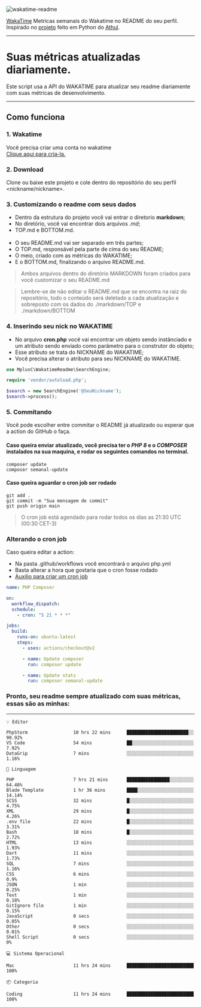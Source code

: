 ![wakatime-readme](https://socialify.git.ci/bymatheus/wakatime-readme/image?description=1&descriptionEditable=M%C3%A9tricas%20semanais%20do%20Wakatime%20no%20seu%20README%20de%20perfil.&font=KoHo&forks=1&language=1&owner=1&pattern=Signal&stargazers=1&theme=Dark)

[WakaTime](https://wakatime.com) Metricas semanais do Wakatime no README do seu perfil. <br>
Inspirado no [projeto](https://github.com/athul/waka-readme) feito em Python do [Athul](https://github.com/athul).
___

# Suas métricas atualizadas diariamente.
Este script usa a API do WAKATIME para atualizar seu readme diariamente com suas métricas de desenvolvimento.

___

## Como funciona

### 1. Wakatime
Você precisa criar uma conta no wakatime <br>
[Clique aqui para cria-la.](https://wakatime.com) 

### 2. Download
Clone ou baixe este projeto e cole dentro do repositório do seu perfil <nickname/nickname>.

### 3. Customizando o readme com seus dados
- Dentro da estrutura do projeto você vai entrar o diretorio **markdown**;  
- No diretório, você vai encontrar dois arquivos *.md*;
- TOP.md e BOTTOM.md.
<br><br>
- O seu README.md vai ser separado em três partes; 
- O TOP.md, responsável pela parte de cima do seu README;
- O meio, criado com as métricas do WAKATIME;
- E o BOTTOM.md, finalizando o arquivo README.md.<br>

> Ambos arquivos dentro do diretório MARKDOWN foram criados para você customizar o seu README.md

> Lembre-se de não editar o README.md que se encontra na raiz do repositório, todo o conteúdo será deletado a cada atualização e sobreposto com os dados do ./markdown/TOP e ./markdown/BOTTOM

### 4. Inserindo seu nick no WAKATIME
- No arquivo **cron.php** você vai encontrar um objeto sendo instânciado e um atributo sendo enviado como parâmetro para o construtor do objeto;
- Esse atributo se trata do NICKNAME do WAKATIME;
- Você precisa alterar o atributo para seu NICKNAME do WAKATIME.

```php
use MplusC\WakatimeReadme\SearchEngine;

require 'vendor/autoload.php';

$search = new SearchEngine('@SeuNickname');
$search->process();
```

### 5. Commitando
Você pode escolher entre commitar o README já atualizado ou esperar que a action do GitHub o faça. <br>

#### Caso queira enviar atualizado, você precisa ter o *PHP 8* e o *COMPOSER* instalados na sua maquina, e rodar os seguintes comandos no terminal.
```composer
composer update
composer semanal-update 
```

#### Caso queira aguardar o cron job ser rodado 
```git 
git add .
git commit -m "Sua mensagem de commit"
git push origin main
```

>O cron job está agendado para rodar todos os dias as 21:30 UTC (00:30 CET-3) 

### Alterando o cron job
Caso queira editar a action:

- Na pasta .github/workflows você encontrará o arquivo php.yml
- Basta alterar a hora que gostaria que o cron fosse rodado
- [Auxilio para criar um cron job](https://crontab.guru)

```yml
name: PHP Composer

on:
  workflow_dispatch:
  schedule:
    - cron: "5 21 * * *"

jobs:
  build:
    runs-on: ubuntu-latest
    steps:
      - uses: actions/checkout@v2

      - name: Update composer
        run: composer update

      - name: Update stats
        run: composer semanal-update
```

### Pronto, seu readme sempre atualizado com suas métricas, essas são as minhas:

___
```text
💡 Editor

PhpStorm                 10 hrs 22 mins      ███████████████████████░░     90.92%
VS Code                  54 mins             ██░░░░░░░░░░░░░░░░░░░░░░░      7.92%
DataGrip                 7 mins              ░░░░░░░░░░░░░░░░░░░░░░░░░      1.16%
```
```text
💬 Linguagem

PHP                      7 hrs 21 mins       ████████████████░░░░░░░░░     64.46%
Blade Template           1 hr 36 mins        ████░░░░░░░░░░░░░░░░░░░░░     14.14%
SCSS                     32 mins             █░░░░░░░░░░░░░░░░░░░░░░░░      4.75%
XML                      29 mins             █░░░░░░░░░░░░░░░░░░░░░░░░      4.26%
.env file                22 mins             █░░░░░░░░░░░░░░░░░░░░░░░░      3.31%
Bash                     18 mins             █░░░░░░░░░░░░░░░░░░░░░░░░      2.72%
HTML                     13 mins             ░░░░░░░░░░░░░░░░░░░░░░░░░      1.93%
Dart                     11 mins             ░░░░░░░░░░░░░░░░░░░░░░░░░      1.73%
SQL                      7 mins              ░░░░░░░░░░░░░░░░░░░░░░░░░      1.16%
CSS                      6 mins              ░░░░░░░░░░░░░░░░░░░░░░░░░       0.9%
JSON                     1 min               ░░░░░░░░░░░░░░░░░░░░░░░░░      0.25%
Text                     1 min               ░░░░░░░░░░░░░░░░░░░░░░░░░      0.18%
GitIgnore file           1 min               ░░░░░░░░░░░░░░░░░░░░░░░░░      0.15%
JavaScript               0 secs              ░░░░░░░░░░░░░░░░░░░░░░░░░      0.05%
Other                    0 secs              ░░░░░░░░░░░░░░░░░░░░░░░░░      0.01%
Shell Script             0 secs              ░░░░░░░░░░░░░░░░░░░░░░░░░         0%
```
```text
💻 Sistema Operacional

Mac                      11 hrs 24 mins      █████████████████████████       100%
```
```text
📦 Categoria

Coding                   11 hrs 24 mins      █████████████████████████       100%
```
